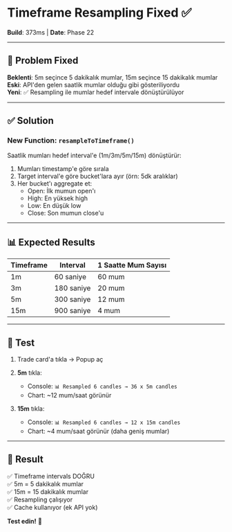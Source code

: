 # Timeframe Resampling Fixed ✅

**Build**: 373ms | **Date**: Phase 22

---

## 🎯 Problem Fixed

**Beklenti**: 5m seçince 5 dakikalık mumlar, 15m seçince 15 dakikalık mumlar  
**Eski**: API'den gelen saatlik mumlar olduğu gibi gösteriliyordu  
**Yeni**: ✅ Resampling ile mumlar hedef intervale dönüştürülüyor

---

## ✅ Solution

### New Function: `resampleToTimeframe()`

Saatlik mumları hedef interval'e (1m/3m/5m/15m) dönüştürür:

1. Mumları timestamp'e göre sırala
2. Target interval'e göre bucket'lara ayır (örn: 5dk aralıklar)
3. Her bucket'ı aggregate et:
   - Open: İlk mumun open'ı
   - High: En yüksek high
   - Low: En düşük low
   - Close: Son mumun close'u

---

## 📊 Expected Results

| Timeframe | Interval | 1 Saatte Mum Sayısı |
|-----------|----------|---------------------|
| 1m | 60 saniye | 60 mum |
| 3m | 180 saniye | 20 mum |
| 5m | 300 saniye | 12 mum |
| 15m | 900 saniye | 4 mum |

---

## 🧪 Test

1. Trade card'a tıkla → Popup aç
2. **5m** tıkla:
   - Console: `📊 Resampled 6 candles → 36 x 5m candles`
   - Chart: ~12 mum/saat görünür

3. **15m** tıkla:
   - Console: `📊 Resampled 6 candles → 12 x 15m candles`
   - Chart: ~4 mum/saat görünür (daha geniş mumlar)

---

## 🎉 Result

✅ Timeframe intervals DOĞRU  
✅ 5m = 5 dakikalık mumlar  
✅ 15m = 15 dakikalık mumlar  
✅ Resampling çalışıyor  
✅ Cache kullanıyor (ek API yok)

**Test edin!** 🚀
